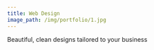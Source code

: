 ```yaml
---
title: Web Design
image_path: /img/portfolio/1.jpg
---
```


Beautiful, clean designs tailored to your business